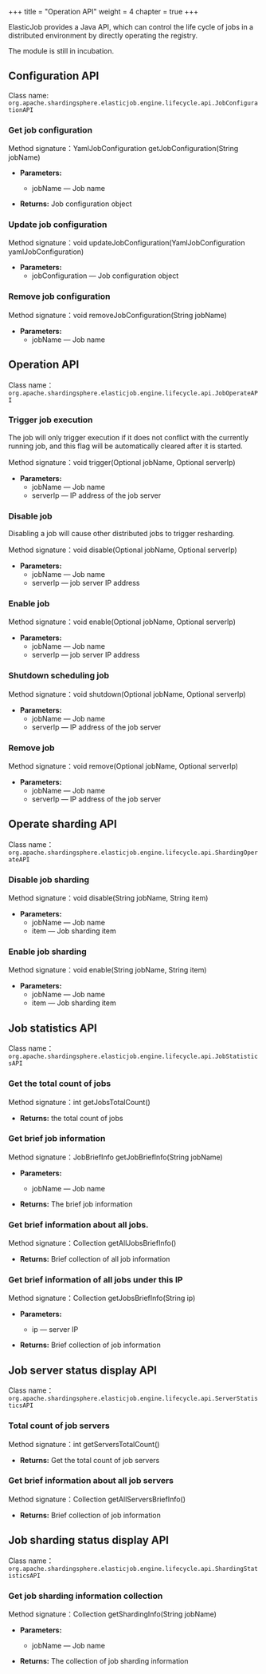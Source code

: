 +++
title = "Operation API"
weight = 4
chapter = true
+++

ElasticJob provides a Java API, which can control the life cycle of jobs in a distributed environment by directly operating the registry.

The module is still in incubation.

## Configuration API

Class name: `org.apache.shardingsphere.elasticjob.engine.lifecycle.api.JobConfigurationAPI`

### Get job configuration

Method signature：YamlJobConfiguration getJobConfiguration(String jobName)

* **Parameters:** 
  * jobName — Job name

* **Returns:** Job configuration object

### Update job configuration

Method signature：void updateJobConfiguration(YamlJobConfiguration yamlJobConfiguration)

* **Parameters:** 
  * jobConfiguration — Job configuration object

### Remove job configuration 

Method signature：void removeJobConfiguration(String jobName)

* **Parameters:** 
  * jobName — Job name

## Operation API

Class name：`org.apache.shardingsphere.elasticjob.engine.lifecycle.api.JobOperateAPI`

### Trigger job execution

The job will only trigger execution if it does not conflict with the currently running job, and this flag will be automatically cleared after it is started.

Method signature：void trigger(Optional<String> jobName, Optional<String> serverIp)

* **Parameters:**
  * jobName — Job name
  * serverIp — IP address of the job server

### Disable job

Disabling a job will cause other distributed jobs to trigger resharding.

Method signature：void disable(Optional<String> jobName, Optional<String> serverIp)

* **Parameters:**
  * jobName — Job name
  * serverIp — job server IP address

### Enable job

Method signature：void enable(Optional<String> jobName, Optional<String> serverIp)

* **Parameters:**
  * jobName — Job name
  * serverIp — job server IP address

### Shutdown scheduling job

Method signature：void shutdown(Optional<String> jobName, Optional<String> serverIp)

* **Parameters:**
  * jobName — Job name
  * serverIp — IP address of the job server

### Remove job

Method signature：void remove(Optional<String> jobName, Optional<String> serverIp)

* **Parameters:**
  * jobName — Job name
  * serverIp — IP address of the job server

## Operate sharding API

Class name：`org.apache.shardingsphere.elasticjob.engine.lifecycle.api.ShardingOperateAPI`

### Disable job sharding

Method signature：void disable(String jobName, String item)

* **Parameters:**
  * jobName — Job name
  * item — Job sharding item

### Enable job sharding

Method signature：void enable(String jobName, String item)

* **Parameters:**
  * jobName — Job name
  * item — Job sharding item

## Job statistics API

Class name：`org.apache.shardingsphere.elasticjob.engine.lifecycle.api.JobStatisticsAPI`

### Get the total count of jobs

Method signature：int getJobsTotalCount()

* **Returns:** the total count of jobs

### Get brief job information

Method signature：JobBriefInfo getJobBriefInfo(String jobName)

* **Parameters:**
  * jobName — Job name
 
* **Returns:** The brief job information

### Get brief information about all jobs.

Method signature：Collection<JobBriefInfo> getAllJobsBriefInfo()

* **Returns:** Brief collection of all job information

### Get brief information of all jobs under this IP

Method signature：Collection<JobBriefInfo> getJobsBriefInfo(String ip)

* **Parameters:**
  * ip — server IP
 
* **Returns:** Brief collection of job information

## Job server status display API

Class name：`org.apache.shardingsphere.elasticjob.engine.lifecycle.api.ServerStatisticsAPI`

### Total count of job servers

Method signature：int getServersTotalCount()

* **Returns:** Get the total count of job servers

### Get brief information about all job servers

Method signature：Collection<ServerBriefInfo> getAllServersBriefInfo()

* **Returns:** Brief collection of job information

## Job sharding status display API

Class name：`org.apache.shardingsphere.elasticjob.engine.lifecycle.api.ShardingStatisticsAPI`

### Get job sharding information collection

Method signature：Collection<ShardingInfo> getShardingInfo(String jobName)

* **Parameters:**
  * jobName — Job name
 
* **Returns:** The collection of job sharding information
